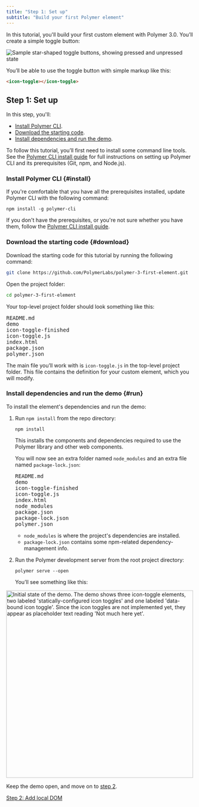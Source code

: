```yaml
---
title: "Step 1: Set up"
subtitle: "Build your first Polymer element"
---
```


<!-- toc -->

In this tutorial, you'll build your first custom element with Polymer 3.0. You’ll create a simple toggle button:

![Sample star-shaped toggle buttons, showing pressed and unpressed state](/images/3.0/first-element/sample-toggles.png)

You’ll be able to use the toggle button with simple markup like this:

```html
<icon-toggle></icon-toggle>
```

## Step 1: Set up

In this step, you'll: 

* [Install Polymer CLI](#install).
* [Download the starting code](#download).
* [Install dependencies and run the demo](#run).

To follow this tutorial, you’ll first need to install some command line tools. See the [Polymer CLI install guide](/{{{polymer_version_dir}}}/docs/tools/polymer-cli) for full instructions on setting up Polymer CLI and its prerequisites (Git, npm, and Node.js). 

### Install Polymer CLI {#install}

If you're comfortable that you have all the prerequisites installed, update Polymer CLI with the following command:

```
npm install -g polymer-cli
```

If you don't have the prerequisites, or you're not sure whether you have them, follow the [Polymer CLI install guide](/{{{polymer_version_dir}}}/docs/tools/polymer-cli).

### Download the starting code {#download}

Download the starting code for this tutorial by running the following command:

```bash
git clone https://github.com/PolymerLabs/polymer-3-first-element.git
```
 
Open the project folder:  

```bash
cd polymer-3-first-element
```

Your top-level project folder should look something like this:

<pre>
README.md
demo
icon-toggle-finished
icon-toggle.js
index.html
package.json
polymer.json
</pre>

The main file you’ll work with is `icon-toggle.js` in the top-level project folder. This file contains the definition for your custom element, which you will modify.

### Install dependencies and run the demo {#run}

To install the element's dependencies and run the demo:

1.  Run `npm install` from the repo directory:

    ```
    npm install
    ```
    
    This installs the components and dependencies required to use the Polymer library and other web components. 

    You will now see an extra folder named `node_modules` and an extra file named `package-lock.json`:

    <pre>
    README.md
    demo
    icon-toggle-finished
    icon-toggle.js
    index.html
    node_modules
    package.json
    package-lock.json
    polymer.json
    </pre>

    * `node_modules` is where the project's dependencies are installed.
    * `package-lock.json` contains some npm-related dependency-management info.

2.  Run the Polymer development server from the root project directory:

    ```
    polymer serve --open
    ```

    You’ll see something like this:

<p><img src="/images/3.0/first-element/starting-state.png" width="500px" alt="Initial state of the demo. The demo shows three icon-toggle elements, two labeled 'statically-configured icon toggles' and one labeled 'data-bound icon toggle'. Since the icon toggles are not implemented yet, they appear as placeholder text reading 'Not much here yet'." title="Initial demo"></p>

Keep the demo open, and move on to [step 2](step-2).

<a class="blue-button" href="step-2">Step 2: Add local DOM</a>
